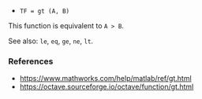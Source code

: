 * `TF = gt (A, B)`

This function is equivalent to `A > B`.

See also: `le`, `eq`, `ge`, `ne`, `lt`.

### References

* https://www.mathworks.com/help/matlab/ref/gt.html
* https://octave.sourceforge.io/octave/function/gt.html

